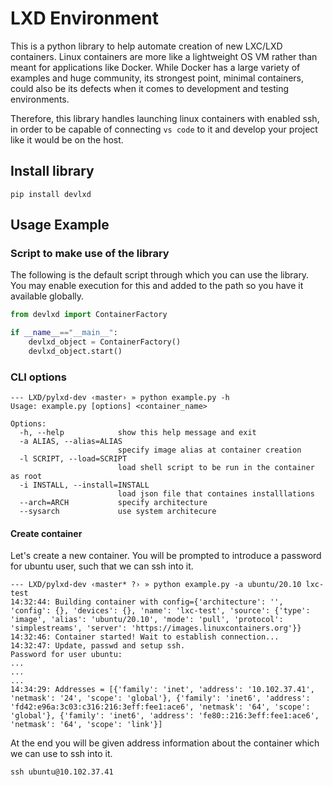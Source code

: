 # LXD Environment

This is a python library to help automate creation of new LXC/LXD containers. Linux containers are more like a lightweight OS VM rather than meant for applications like Docker. While Docker has  a large variety of examples and huge community, its strongest point, minimal containers, could also be its defects when it comes to development and testing environments.

Therefore, this library handles launching linux containers with enabled ssh, in order to be capable of connecting `vs code` to it and develop your project like it would be on the host.

## Install library

```shell
pip install devlxd
```

## Usage Example

### Script to make use of the library

The following is the default script through which you can use the library. You may enable execution for this and added to the path so you have it available globally.

```python
from devlxd import ContainerFactory

if __name__=="__main__":
	devlxd_object = ContainerFactory()
	devlxd_object.start()
```



### CLI options

```shell
--- LXD/pylxd-dev ‹master› » python example.py -h
Usage: example.py [options] <container_name>

Options:
  -h, --help            show this help message and exit
  -a ALIAS, --alias=ALIAS
                        specify image alias at container creation
  -l SCRIPT, --load=SCRIPT
                        load shell script to be run in the container as root
  -i INSTALL, --install=INSTALL
                        load json file that containes installlations
  --arch=ARCH           specify architecture
  --sysarch             use system architecure
```

#### Create container

Let's create a new container. You will be prompted to introduce a password for ubuntu user, such that we can ssh into it.

```shell
--- LXD/pylxd-dev ‹master* ?› » python example.py -a ubuntu/20.10 lxc-test
14:32:44: Building container with config={'architecture': '', 'config': {}, 'devices': {}, 'name': 'lxc-test', 'source': {'type': 'image', 'alias': 'ubuntu/20.10', 'mode': 'pull', 'protocol': 'simplestreams', 'server': 'https://images.linuxcontainers.org'}}
14:32:46: Container started! Wait to establish connection...
14:32:47: Update, passwd and setup ssh.
Password for user ubuntu: 
...
...
...
14:34:29: Addresses = [{'family': 'inet', 'address': '10.102.37.41', 'netmask': '24', 'scope': 'global'}, {'family': 'inet6', 'address': 'fd42:e96a:3c03:c316:216:3eff:fee1:ace6', 'netmask': '64', 'scope': 'global'}, {'family': 'inet6', 'address': 'fe80::216:3eff:fee1:ace6', 'netmask': '64', 'scope': 'link'}]
```

At the end you will be given address information about the container which we can use to ssh into it.

```shell
ssh ubuntu@10.102.37.41
```

